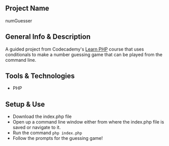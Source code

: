 ## Project Name
numGuesser

## General Info & Description
A guided project from Codecademy's [Learn PHP](https://www.codecademy.com/learn/learn-php) course that uses conditionals to make a number guessing game
that can be played from the command line.

## Tools & Technologies
- PHP

## Setup & Use
- Download the index.php file
- Open up a command line window either from where the index.php file is saved or navigate to it. 
- Run the command `php index.php` 
- Follow the prompts for the guessing game! 
